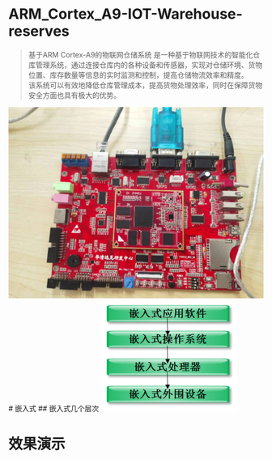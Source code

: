 # ARM_Cortex_A9-IOT-Warehouse-reserves
>基于ARM Cortex-A9的物联网仓储系统
>是一种基于物联网技术的智能化仓库管理系统，通过连接仓库内的各种设备和传感器，实现对仓储环境、货物位置、库存数量等信息的实时监测和控制，提高仓储物流效率和精度。  
>该系统可以有效地降低仓库管理成本，提高货物处理效率，同时在保障货物安全方面也具有极大的优势。  
<img src="https://github.com/ZhangHalfGod/Picture/blob/main/%E5%9B%BE%E7%89%87%202.png">  
# 嵌入式
## 嵌入式几个层次  
<img src="https://github.com/ZhangHalfGod/Picture/blob/main/%E5%9B%BE%E7%89%87%201.png">  

# 效果演示
